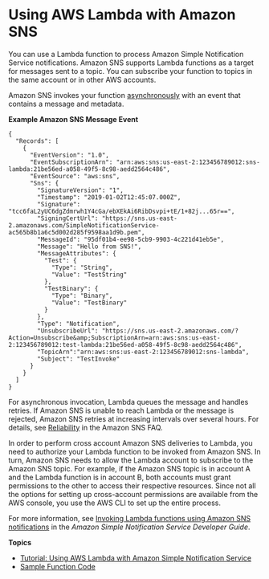 # Using AWS Lambda with Amazon SNS<a name="with-sns"></a>

You can use a Lambda function to process Amazon Simple Notification Service notifications\. Amazon SNS supports Lambda functions as a target for messages sent to a topic\. You can subscribe your function to topics in the same account or in other AWS accounts\.

Amazon SNS invokes your function [asynchronously](invocation-async.md) with an event that contains a message and metadata\.

**Example Amazon SNS Message Event**  

```
{
  "Records": [
    {
      "EventVersion": "1.0",
      "EventSubscriptionArn": "arn:aws:sns:us-east-2:123456789012:sns-lambda:21be56ed-a058-49f5-8c98-aedd2564c486",
      "EventSource": "aws:sns",
      "Sns": {
        "SignatureVersion": "1",
        "Timestamp": "2019-01-02T12:45:07.000Z",
        "Signature": "tcc6faL2yUC6dgZdmrwh1Y4cGa/ebXEkAi6RibDsvpi+tE/1+82j...65r==",
        "SigningCertUrl": "https://sns.us-east-2.amazonaws.com/SimpleNotificationService-ac565b8b1a6c5d002d285f9598aa1d9b.pem",
        "MessageId": "95df01b4-ee98-5cb9-9903-4c221d41eb5e",
        "Message": "Hello from SNS!",
        "MessageAttributes": {
          "Test": {
            "Type": "String",
            "Value": "TestString"
          },
          "TestBinary": {
            "Type": "Binary",
            "Value": "TestBinary"
          }
        },
        "Type": "Notification",
        "UnsubscribeUrl": "https://sns.us-east-2.amazonaws.com/?Action=Unsubscribe&amp;SubscriptionArn=arn:aws:sns:us-east-2:123456789012:test-lambda:21be56ed-a058-49f5-8c98-aedd2564c486",
        "TopicArn":"arn:aws:sns:us-east-2:123456789012:sns-lambda",
        "Subject": "TestInvoke"
      }
    }
  ]
}
```

For asynchronous invocation, Lambda queues the message and handles retries\. If Amazon SNS is unable to reach Lambda or the message is rejected, Amazon SNS retries at increasing intervals over several hours\. For details, see [Reliability](https://aws.amazon.com/sns/faqs/#Reliability) in the Amazon SNS FAQ\.

In order to perform cross account Amazon SNS deliveries to Lambda, you need to authorize your Lambda function to be invoked from Amazon SNS\. In turn, Amazon SNS needs to allow the Lambda account to subscribe to the Amazon SNS topic\. For example, if the Amazon SNS topic is in account A and the Lambda function is in account B, both accounts must grant permissions to the other to access their respective resources\. Since not all the options for setting up cross\-account permissions are available from the AWS console, you use the AWS CLI to set up the entire process\.

For more information, see [Invoking Lambda functions using Amazon SNS notifications](https://docs.aws.amazon.com/sns/latest/dg/sns-lambda.html) in the *Amazon Simple Notification Service Developer Guide*\. 

**Topics**
+ [Tutorial: Using AWS Lambda with Amazon Simple Notification Service](with-sns-example.md)
+ [Sample Function Code](with-sns-create-package.md)